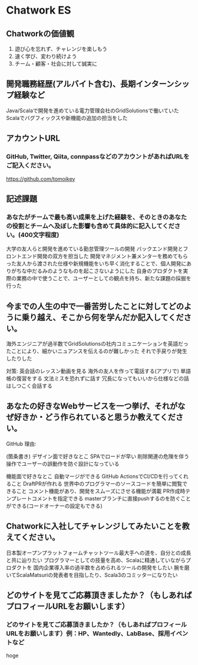 # Chatwork ES
## Chatworkの価値観
1. 遊び心を忘れず、チャレンジを楽しもう
2. 速く学び、変わり続けよう
3. チーム・顧客・社会に対して誠実に

## 開発職務経歴(アルバイト含む)、長期インターンシップ経験など
Java/Scalaで開発を進めている電力管理会社のGridSolutionsで働いていた
Scalaでバグフィックスや新機能の追加の担当をした

## アカウントURL
### GitHub, Twitter, Qiita, connpassなどのアカウントがあればURLをご記入ください。
https://github.com/tomoikey

## 記述課題
### あなたがチームで最も高い成果を上げた経験を、そのときのあなたの役割とチームへ及ぼした影響も含めて具体的に記入してください。(400文字程度)
大学の友人らと開発を進めている勤怠管理ツールの開発
バックエンド開発とフロントエンド開発の双方を担当した
開発マネジメント兼メンターを務めてもらった友人から渡された仕様や新規機能をいち早く消化することで、個人開発にありがちな中だるみのようなものを起こさないようにした
自身のプロダクトを実際の業務の中で使うことで、ユーザーとしての観点を持ち、新たな課題の採掘を行った

## 今までの人生の中で一番苦労したことに対してどのように乗り越え、そこから何を学んだか記入してください。
海外エンジニアが過半数でGridSolutionsの社内コミュニケーションを英語だったことにより、細かいニュアンスを伝えるのが難しかった
それで手戻りが発生したりした

対策:
英会話のレッスン動画を見る
海外の友人を作って電話する(アプリで)
単語帳の復習をする
文法ミスを恐れずに話す
冗長になってもいいから仕様などの話はしつこく会話する

## あなたの好きなWebサービスを一つ挙げ、それがなぜ好きか・どう作られていると思うか教えてください。
GitHub
理由:

(箇条書き)
デザイン面で好きなとこ
SPAでロードが早い
削除関連の危険を伴う操作でユーザーの誤動作を防ぐ設計になっている

機能面で好きなとこ
自動マージができる
GitHub ActionsでCI/CDを行ってくれること
DraftPRが作れる
世界中のプログラマーのソースコードを簡単に閲覧できること
コメント機能があり、開発をスムーズにさせる機能が満載
PR作成時テンプレートコメントを指定できる
masterブランチに直接pushするのを防ぐことができる(コードオーナーの設定もできる)


## Chatworkに入社してチャレンジしてみたいことを教えてください。
日本製オープンプラットフォームチャットツール最大手への道を、自分との成長と共に辿りたい
プログラマーとしての技量を高め、Scalaに精通していながらプロダクトを
国内企業導入率の過半数を占められるツールの開発をしたい
腕を磨いてScalaMatsuriの発表者を目指したり、Scala3のコミッターになりたい

## どのサイトを見てご応募頂きましたか？（もしあればプロフィールURLをお願いします）
### どのサイトを見てご応募頂きましたか？（もしあればプロフィールURLをお願いします）例：HP、Wantedly、LabBase、採用イベントなど
hoge